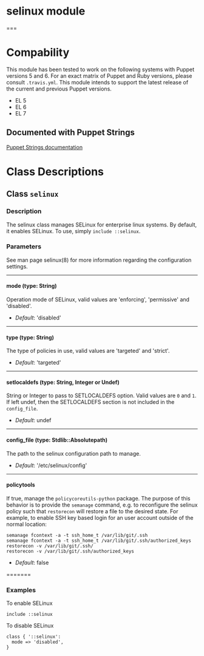 # selinux module
===

# Compability

This module has been tested to work on the following systems with Puppet
versions 5 and 6. For an exact matrix of Puppet and Ruby versions,
please consult `.travis.yml`. This module intends to support the latest
release of the current and previous Puppet versions.

 * EL 5
 * EL 6
 * EL 7

## Documented with Puppet Strings

[Puppet Strings documentation](http://ghoneycutt.github.io/puppet-module-selinux/)

# Class Descriptions
## Class `selinux`

### Description

The selinux class manages SELinux for enterprise linux systems. By default, it enables SELinux. To use, simply
`include ::selinux`.


### Parameters

See man page selinux(8) for more information regarding the configuration settings.

---
####  mode (type: String)
Operation mode of SELinux, valid values are 'enforcing', 'permissive' and 'disabled'.

- *Default*: 'disabled'

---
#### type (type: String)
The type of policies in use, valid values are 'targeted' and 'strict'.

- *Default*: 'targeted'

---
#### setlocaldefs (type: String, Integer or Undef)
String or Integer to pass to SETLOCALDEFS option. Valid values are `0`
and `1`. If left undef, then the SETLOCALDEFS section is not included in
the `config_file`.

- *Default*: undef

---
#### config_file (type: Stdlib::Absolutepath)
The path to the selinux configuration path to manage.

- *Default*: '/etc/selinux/config'

---
#### policytools
If true, manage the `policycoreutils-python` package.  The purpose of this
behavior is to provide the `semanage` command, e.g. to reconfigure the selinux
policy such that `restorecon` will restore a file to the desired state.  For
example, to enable SSH key based login for an user account outside of the normal
location:

    semanage fcontext -a -t ssh_home_t /var/lib/git/.ssh
    semanage fcontext -a -t ssh_home_t /var/lib/git/.ssh/authorized_keys
    restorecon -v /var/lib/git/.ssh/
    restorecon -v /var/lib/git/.ssh/authorized_keys

- *Default*: false

=======

### Examples

To enable SELinux

```puppet
include ::selinux
```

To disable SELinux

```puppet
class { '::selinux':
  mode => 'disabled',
}
```
